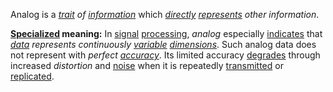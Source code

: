 Analog is a *[trait](https://github.com/gcassel/Modular-Organization-Terminology/blob/master/terms/trait.md) of [information](https://github.com/gcassel/Modular-Organization-Terminology/blob/master/terms/information.md)* which *[directly](https://github.com/gcassel/Modular-Organization-Terminology/blob/master/terms/direct.md) [represents](https://github.com/gcassel/Modular-Organization-Terminology/blob/master/terms/representation.md) other information*.  

**[Specialized](https://github.com/gcassel/Modular-Organization-Terminology/blob/master/terms/specialize.md) meaning:** In [signal](https://github.com/gcassel/Modular-Organization-Terminology/blob/master/terms/signal.md) [processing](https://github.com/gcassel/Modular-Organization-Terminology/blob/master/terms/process.md), *analog* especially [indicates](https://github.com/gcassel/Modular-Organization-Terminology/blob/master/terms/indicate.md) that *[data](https://github.com/gcassel/Modular-Organization-Terminology/blob/master/terms/data.md) represents continuously [variable](https://github.com/gcassel/Modular-Organization-Terminology/blob/master/terms/variable.md) [dimensions](https://github.com/gcassel/Modular-Organization-Terminology/blob/master/terms/dimension.md)*.  Such analog data does not represent with *perfect [accuracy](https://github.com/gcassel/Modular-Organization-Terminology/blob/master/terms/accuracy.md)*.  Its limited accuracy [degrades](https://github.com/gcassel/Modular-Organization-Terminology/blob/master/terms/degrade.md) through increased *distortion* and [noise](https://github.com/gcassel/Modular-Organization-Terminology/blob/master/terms/noise.md) when it is repeatedly [transmitted](https://github.com/gcassel/Modular-Organization-Terminology/blob/master/terms/transmit.md) or [replicated](https://github.com/gcassel/Modular-Organization-Terminology/blob/master/terms/replicate.md).
